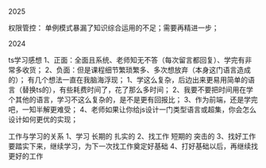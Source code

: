 2025

权限管控：
单例模式暴漏了知识综合运用的不足；需要再精进一步；

2024

ts学习感想
1、正面：全面且系统、老师知无不答（每次留言都回复）、学完有非常多收货；
2、负面：但是课程细节繁琐繁多、多次想放弃（本身这门语言造成的）；
有几个想法一直在我脑海浮现；
1、学这么复杂，后边出来更易用简单的语言（替换ts的），有些耗费时间了，花了那么多时间；
2、我要不要把时间用在学个其他的语言，学习不这么复杂的，是不是更有回报比；
3、作为前端，还是学完吧，一知半解更难受；
4、老师如果让你给js设计一门类型语言或超集，你会怎么设计如何更优的实现；

工作与学习的关系
1、学习    长期的 扎实的
2、找工作  短期的 突击的 
3、找好工作要踏实下来，继续学习，为下一次找工作奠定好基础
4、打好基础以后，再继续找更好的工作
